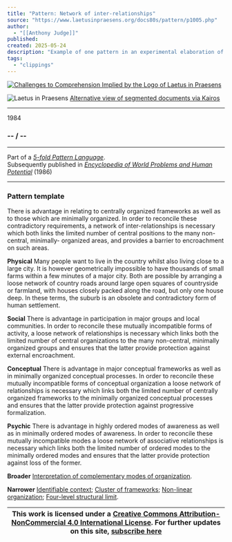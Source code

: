 ```yaml
---
title: "Pattern: Network of inter-relationships"
source: "https://www.laetusinpraesens.org/docs80s/pattern/p1005.php"
author:
  - "[[Anthony Judge]]"
published:
created: 2025-05-24
description: "Example of one pattern in an experimental elaboration of a 5-fold pattern language. This explores the parallel between patterns at the physical level, the social level, the conceptual level, and the psychic level in the light of an underlying template based on the insights of Christopher Alexander"
tags:
  - "clippings"
---
```

[![Challenges to Comprehension Implied by the Logo
of Laetus in Praesens](https://www.laetusinpraesens.org/common/images/achngcol.jpg "Challenges to Comprehension Implied by the Logo
of Laetus in Praesens")](https://www.laetusinpraesens.org/context/logo_laetus.php)

![Laetus in Praesens](https://www.laetusinpraesens.org/common/images/laetus_title2.png) [Alternative view of segmented documents via Kairos](https://kairos.laetusinpraesens.org/p1005_8_pat_h_1)

---

1984

### \-- / --

---

Part of a *[5-fold Pattern Language](https://www.laetusinpraesens.org/docs80s/84patlan.php)*.  
Subsequently published in *[Encyclopedia of World Problems and Human Potential](https://www.un-intelligible.org/projects/homeency.php)* (1986)

---

### Pattern template

There is advantage in relating to centrally organized frameworks as well as to those which are minimally organized. In order to reconcile these contradictory requirements, a network of inter-relationships is necessary which both links the limited number of central positions to the many non-central, minimally- organized areas, and provides a barrier to encroachment on such areas.

**Physical** Many people want to live in the country whilst also living close to a large city. It is however geometrically impossible to have thousands of small farms within a few minutes of a major city. Both are possible by arranging a loose network of country roads around large open squares of countryside or farmland, with houses closely packed along the road, but only one house deep. In these terms, the suburb is an obsolete and contradictory form of human settlement.

**Social** There is advantage in participation in major groups and local communities. In order to reconcile these mutually incompatible forms of activity, a loose network of relationships is necessary which links both the limited number of central organizations to the many non-central, minimally organized groups and ensures that the latter provide protection against external encroachment.

**Conceptual** There is advantage in major conceptual frameworks as well as in minimally organized conceptual processes. In order to reconcile these mutually incompatible forms of conceptual organization a loose network of relationships is necessary which links both the limited number of centrally organized frameworks to the minimally organized conceptual processes and ensures that the latter provide protection against progressive formalization.

**Psychic** There is advantage in highly ordered modes of awareness as well as in minimally ordered modes of awareness. In order to reconcile these mutually incompatible modes a loose network of associative relationships is necessary which links both the limited number of ordered modes to the minimally ordered modes and ensures that the latter provide protection against loss of the former.

**Broader** [Interpretation of complementary modes of organization](https://www.laetusinpraesens.org/docs80s/pattern/p1003.php).

**Narrower** [Identifiable context](https://www.laetusinpraesens.org/docs80s/pattern/p1014.php); [Cluster of frameworks](https://www.laetusinpraesens.org/docs80s/pattern/p1037.php); [Non-linear organization](https://www.laetusinpraesens.org/docs80s/pattern/p1007.php); [Four-level structural limit](https://www.laetusinpraesens.org/docs80s/pattern/p1021.php).

| This work is licensed under a [Creative Commons Attribution-NonCommercial 4.0 International License](http://creativecommons.org/licenses/by-nc/4.0/).  For further updates on this site, [subscribe here](https://laetusinpraesens.us19.list-manage.com/subscribe/post?u=1b1bc3aae057999099ff24455&id=4c64c53b45) |
| --- |
